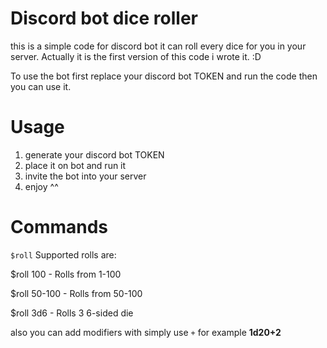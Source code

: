 # Discord bot dice roller

this is a simple code for discord bot it can roll every dice for you in your server. 
Actually it is the first version of this code i wrote it. :D

To use the bot first replace your discord bot TOKEN and run the code then you can use it.

# Usage

1. generate your discord bot TOKEN
2. place it on bot and run it
3. invite the bot into your server 
4. enjoy ^^


# Commands

`$roll` Supported rolls are:

$roll 100 - Rolls from 1-100

$roll 50-100 - Rolls from 50-100

$roll 3d6 - Rolls 3 6-sided die

also you can add modifiers with simply use `+` for example **1d20+2** 


